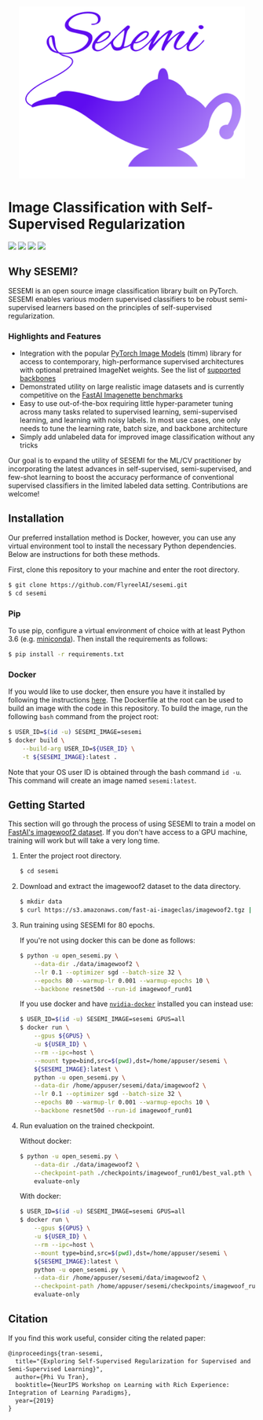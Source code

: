 <p><p align="center"><img height="350px" src="assets/sesemi-banner.png" /></p></p>

# Image Classification with Self-Supervised Regularization
<span><img src="https://img.shields.io/badge/license-Apache-blue" /> <img src="https://img.shields.io/badge/python->=3.6-green" /> <img src="https://img.shields.io/badge/pytorch->=1.6.0-light" /> <img src="https://img.shields.io/badge/%20-contributions--welcome-5429E6" /></span>

## Why SESEMI?
SESEMI is an open source image classification library built on PyTorch. SESEMI enables various modern supervised classifiers to be robust semi-supervised learners based on the principles of self-supervised regularization.

### Highlights and Features

* Integration with the popular [PyTorch Image Models](https://github.com/rwightman/pytorch-image-models) (timm) library for access to contemporary, high-performance supervised architectures with optional pretrained ImageNet weights. See the list of [supported backbones](https://github.com/FlyreelAI/sesemi/blob/master/models/sesemi.py)
* Demonstrated utility on large realistic image datasets and is currently competitive on the [FastAI Imagenette benchmarks](https://github.com/fastai/imagenette)
* Easy to use out-of-the-box requiring little hyper-parameter tuning across many tasks related to supervised learning, semi-supervised learning, and learning with noisy labels. In most use cases, one only needs to tune the learning rate, batch size, and backbone architecture
* Simply add unlabeled data for improved image classification without any tricks

Our goal is to expand the utility of SESEMI for the ML/CV practitioner by incorporating the latest advances in self-supervised, semi-supervised, and few-shot learning to boost the accuracy performance of conventional supervised classifiers in the limited labeled data setting. Contributions are welcome!

## Installation
Our preferred installation method is Docker, however, you can use any virtual environment tool to install the necessary Python dependencies. Below are instructions for both these methods.

First, clone this repository to your machine and enter the root directory.

```bash
$ git clone https://github.com/FlyreelAI/sesemi.git
$ cd sesemi
```

### Pip

To use pip, configure a virtual environment of choice with at least Python 3.6 (e.g. [miniconda](https://docs.conda.io/en/latest/miniconda.html)). Then install the requirements as follows:

```bash
$ pip install -r requirements.txt
```

### Docker

If you would like to use docker, then ensure you have it installed by following the instructions [here](https://docs.docker.com/get-docker/). The Dockerfile at the root can be used to build an image with the 
code in this repository. To build the image, run the following `bash` command from the project root:

```bash
$ USER_ID=$(id -u) SESEMI_IMAGE=sesemi
$ docker build \
    --build-arg USER_ID=${USER_ID} \
    -t ${SESEMI_IMAGE}:latest .
```

Note that your OS user ID is obtained through the bash command `id -u`. This command will create an image named
`sesemi:latest`.

## Getting Started

This section will go through the process of using SESEMI to train a model on [FastAI's imagewoof2 dataset](https://github.com/fastai/imagenette#imagewoof). If you don't have access to a GPU machine, 
training will work but will take a very long time.

1. Enter the project root directory.

    ```bash
    $ cd sesemi
    ```

2. Download and extract the imagewoof2 dataset to the data directory.

    ```bash
    $ mkdir data
    $ curl https://s3.amazonaws.com/fast-ai-imageclas/imagewoof2.tgz | tar -xzv -C ./data
    ```

3. Run training using SESEMI for 80 epochs.

    If you're not using docker this can be done as follows:

    ```bash
    $ python -u open_sesemi.py \
        --data-dir ./data/imagewoof2 \
        --lr 0.1 --optimizer sgd --batch-size 32 \
        --epochs 80 --warmup-lr 0.001 --warmup-epochs 10 \
        --backbone resnet50d --run-id imagewoof_run01
    ```

    If you use docker and have [`nvidia-docker`](https://github.com/NVIDIA/nvidia-docker) installed you can instead use:

    ```bash
    $ USER_ID=$(id -u) SESEMI_IMAGE=sesemi GPUS=all
    $ docker run \
        --gpus ${GPUS} \
        -u ${USER_ID} \
        --rm --ipc=host \
        --mount type=bind,src=$(pwd),dst=/home/appuser/sesemi \
        ${SESEMI_IMAGE}:latest \
        python -u open_sesemi.py \
        --data-dir /home/appuser/sesemi/data/imagewoof2 \
        --lr 0.1 --optimizer sgd --batch-size 32 \
        --epochs 80 --warmup-lr 0.001 --warmup-epochs 10 \
        --backbone resnet50d --run-id imagewoof_run01
    ```

3. Run evaluation on the trained checkpoint.

    Without docker:

    ```bash
    $ python -u open_sesemi.py \
        --data-dir ./data/imagewoof2 \
        --checkpoint-path ./checkpoints/imagewoof_run01/best_val.pth \
        evaluate-only
    ```

    With docker:

    ```bash
    $ USER_ID=$(id -u) SESEMI_IMAGE=sesemi GPUS=all
    $ docker run \
        --gpus ${GPUS} \
        -u ${USER_ID} \
        --rm --ipc=host \
        --mount type=bind,src=$(pwd),dst=/home/appuser/sesemi \
        ${SESEMI_IMAGE}:latest \
        python -u open_sesemi.py \
        --data-dir /home/appuser/sesemi/data/imagewoof2 \
        --checkpoint-path /home/appuser/sesemi/checkpoints/imagewoof_run01/best_val.pth \
        evaluate-only
    ```

## Citation
If you find this work useful, consider citing the related paper:

```
@inproceedings{tran-sesemi,
  title="{Exploring Self-Supervised Regularization for Supervised and Semi-Supervised Learning}",
  author={Phi Vu Tran},
  booktitle={NeurIPS Workshop on Learning with Rich Experience: Integration of Learning Paradigms},
  year={2019}
}
```

